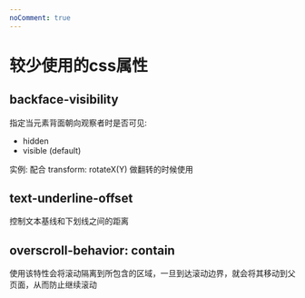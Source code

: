 ```yaml
---
noComment: true
---
```


# 较少使用的css属性

## backface-visibility

指定当元素背面朝向观察者时是否可见:

- hidden
- visible (default)

实例: 配合 transform: rotateX(Y) 做翻转的时候使用

## text-underline-offset

控制文本基线和下划线之间的距离

## overscroll-behavior: contain

使用该特性会将滚动隔离到所包含的区域，一旦到达滚动边界，就会将其移动到父页面，从而防止继续滚动